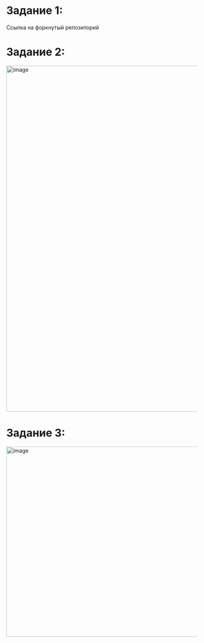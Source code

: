 # Задание 1:
Ссылка на форкнутый репозиторий

# Задание 2:
<img width="1551" height="910" alt="image" src="https://github.com/user-attachments/assets/b1c74b12-60cf-4756-8180-0c5dc6f616fb" />

# Задание 3:
<img width="669" height="500" alt="image" src="https://github.com/user-attachments/assets/775562fb-cea6-4faa-b9a7-632e9701aa25" />

